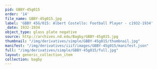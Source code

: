 ```yaml
---
pid: GBBY-45g015
order: '14'
file_name: GBBY-45g015.jpg
label: 'GBBY 45G/015: Albert Costello: Football Player - c1932-1934'
_date: 1932-1934
object_type: glass plate negative
source: http://archives.nd.edu/Bagby/GBBY-45g015.jpg
thumbnail: "/img/derivatives/simple/GBBY-45g015/thumbnail.jpg"
manifest: "/img/derivatives/iiif/images/GBBY-45g015/manifest.json"
full: "/img/derivatives/simple/GBBY-45g015/full.jpg"
layout: generic_collection_item
collection: bagby
---
```

